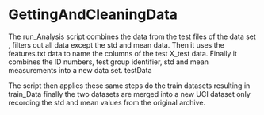 # GettingAndCleaningData
The run_Analysis script combines the data from the test files of the data set , filters out all data except the std and mean data.  Then it uses the features.txt data to name the columns of the test X_test data.  Finally it combines the ID numbers, test group identifier, std and mean measurements into a new data set. testData

The script then applies these same steps do the train datasets resulting in train_Data
finally the two datasets are merged into a new UCI dataset only recording the std and mean values from the original archive.
